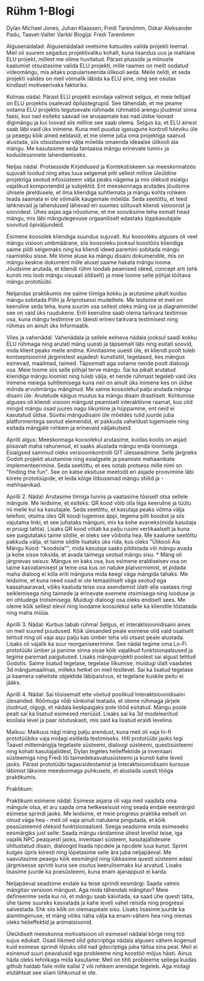 # Rühm 1-Blogi
Dylan Michael Jones, Juhan Klaassen, Fredi Tarenõmm, Oskar Aleksander Padu, Taavet-Valter Varkki
Blogija: Fredi Tarenõmm

Algusenädalad:
Algusenädalad veetsime katsudes valida projekti teemat. Meil oli suurem segadus projektivaliku kohalt, kuna lisandus uus ja mahlane ELU projekt, millest me olime huvitatud. Pärast plusside ja miinuste kaalumist otsustasime valida ELU projekti, mille raames on meilt oodatud videomängu, mis aitaks populariseerida ülikooli aeda. Meile öeldi, et seda projekti valides on meil võimalik läbida ka ELU aine, ning see osutas kindlasti motiveerivaks faktoriks. 

Kolmas nädal:
Pärast ELU projekti esindaja valimist selgus, et meie tellijad on ELU projektis osalevad õpilastegrupid. See tähendab, et me peame ootama ELU projektis tegutsevate rühmade rühmatöö arengu jõudmist sinna faasi, kus nad esiteks saavad ise arusaamale kas nad üldse loovad digimängu ja kui loovad siis milline see saab olema. Selgus ka, et ELU ainest saab läbi vaid üks inimene. Kuna meil puudus igasugune kontroll tuleviku üle ja peaegu kõik ained eeldasid, et me oleme juba oma projektiga saanud alustada, siis otsustasime välja mõelda omaenda ideaalse ülikooli aia mängu. Me kasutasime seda fantaasia mängu erinevate tunni+ ja koduülesannete lahendamiseks. 

Neljas nädal.
Protsesside Kirjeldused ja Kontekstiskeem sai meeskonnatöös sujuvalt loodud ning aitas luua selgemat pilti sellest milline üleüldine projektiga seotud infosüsteem välja peaks nägema ja mis oleksid esialgu vajalikud komponendid ja subjektid. Ent meeskonnaga arutades jõudsime ühisele järeldusele, et ilma kliendiga suhtlemata ja mängu kohta rohkem teada saamata ei ole võimalik kaugemale mõelda. Seda seetõttu, et teed lahknevad ja lahendused lähevad eri suuntes sõltuvalt kliendi visioonist ja soovidest. Ühes asjas aga nõustume, et me sooviksime teha esmalt head mängu, mis läbi mängutegevuse orgaaniliselt edastaks lõppkasutajale soovitud õpiväljundeid.

Esimene koosolek kliendiga suundus sujuvalt. Kui koosoleku alguses oli veel mängu visioon umbmäärane, siis koosoleku jooksul koostöös kliendiga saime pildi selgemaks ning ka kliendi ideed paremini sobitada mängu raamistiku sisse. Me lõime aluse ka mängu disaini dokumendile, mis on mängu keskne dokument mille alusel saame hakata mängu looma. Jõudsime arutada, et kliendi rühm toodab peamised ideed, concept arti (ehk kunsti mis loob mängu visuaali üldiselt) ja meie loome selle põhjal töötava mängu prototüübi. 

Neljandas praktikumis me saime tiimiga kokku ja arutasime pikalt kuidas mängu sobitada Põhi ja Äriprotsessi mudelitele. Me leidsime et meil on keeruline seda teha, kuna suurim osa sellest oleks mäng ise ja diagrammidel see on vaid üks ruudukene. Eriti keeruline saab olema tarkvara testimise osa, kuna mängu testimine on täiesti erinev tarkvara testimisest ning rühmas on ainult üks Informaatik.

Viies ja vahenädal.
Vahenädala ja sellele eelneva nädala jooksul saadi kokku ELU rühmaga ning arutati mäng uuesti ja täpsemalt läbi ning esitati soovid, mida klient peaks meile andma. Kinnitasime uuesti üle, et kliendi poolt tuleb kontseptsioonid järgmistest asjadest: kunstistiil, tegelased, kes mängus esinevad, maailmad, taimed. Täpsemalt aga ootame nende poolt dialoogi osa. Meie loome siis selle põhjal terve mängu. Sai ka pikalt arutatud kliendiga mängu loomist ning tuleb välja, et nende rühmast tegeleb vaid üks inimene meiega suhtlemisega kuna neil on ainult üks inimene kes on üldse mõnda arvutimängu mänginud. Me saime koosolekul palju arutada mängu disaini üle. Arutelude käigus muutus ka mängu disain drastiiselt. Kohtumise alguses oli kliendi visioon mängust peamiselt interaktiivne raamat, kus olid mingid mängu osad juures nagu liikumine ja hüppamine, ent neid ei kasutatud üldse. Süvitsi mängudisaini üle mõeldes tulid juurde juba platformeritega seotud elemendid, et pakkuda vaheldust lugemisele ning esitada mängjale rohkem ja erinevaid väljakutseid.

Aprilli algus:
Meeskonnaga koosolekul arutasime, kuidas koolis on asjad piisavalt maha rahunenud, et saaks alustada mängu enda loomisega. Esialgsed sammud oleks versioonikontrolli GIT ülesseadmine. Selle järgneks Godoti projekti alustamine ning esialgsete ja peamiste mehaanikate implementeerimine. Seda seetõttu, et ees ootab protsess mille nimi on "finding the fun". See on katse eksituse meetodil eri asjade proovimine läbi kiirete prototüüpide, et leida kõige lõbusamad mängu stiilid ja -mehhaanikad.

Aprilli 2. Nädal:
Arutasime tiimiga tunnis ja vaatasime tõsiselt otsa sellele mängule. Me leidsime, et esiteks: QR kood võib olla liiga keeruline ja tüütu nii meile kui ka kasutajale. Seda seetõttu, et kasutaja peaks võtma välja telefoni, otsima üles QR koodi lugemise äppi, tegema pilti koodist ja siis vajutama linki, et see juhataks mänguni, mis ka kohe avaneks(mida kasutaja ei pruugi tahta). Lisaks QR kood võtab ka palju ruumi vertikaalselt ja kuna see paigutataks taime sildile, ei oleks see võibolla hea. Me kaalume seetõttu pakkuda välja, et taime sildile lisataks üks rida, kus oleks "Ülikooli Aia Mängu Kood: "koodsiia"", mida kasutaja saaks pildistada või mängu avada ja kohe sisse toksida, et avada taimega seotud mängu sisu. *
Mäng oli järgnevas seisus: Mängus on kaks osa, kus esimene eraldiseisev osa on taime kasvatamisest ja teine osa kus on natuke platvormimist, et pidada maha dialoog ei kõla eriti mänguna mida keegi väga mängida tahaks. Me leidsime, et kuna need osad ei ole temaatiliselt väga seotud ega kaasahaaravad, võiks kaaluda teise osa asendamist ülalt-alla vaataes ringi seiklemisega ning taimede ja erinevate esemete otsimisega ning looduse ja eri ohtudega trotsimisega. Muidugi dialoogi osa oleks endiselt sees. Me oleme kõik sellest elevil ning loodame koosolekul selle ka kliendile tõstatada ning maha müüa.

Aprilli 3. Nädal:
Kurbus tabab rühma! Selgus, et interaktsioonidisaini aines on meil suured puudused. Kõik ülesanded peale esimese olid vaid osaliselt tehtud ning oli vaja asju palju kas ümber teha või otsast peale alustada. Lisaks oli vajalik ka suur reorganiseerimine. See nädal tegime oma Lo-Fi prototüübi ümber ja panime sinna sisse kõik vajalikud funktsionaalsused ja tegime paremad paigutused. Lisaks mänguprojekti poolest sai algust tehtud Godotis. Saime lisatud tegelase, tegelase liikumise, muidugi ülalt vaadates 3d mängumaailmas, milleks hetkel on meil testlevel. Sai ka lisatud tegelase ja kaamera vaheliste objektide läbipaistvus, et tegelane kuskile peitu ei jääks.

Aprilli 4. Nädal:
Sai tõsisemalt ette võetud poolikud Interaktsioonidisaini ülesanded. Rõõmuga võib siinkohal teatada, et oleme rühmaga järjele jõudnud, olgugi, et nädala keskpaigaks pole tööd esitatud. 
Mängu poole pealt sai ka lisatud esimesed menüüd. Lisaks sai ka 3d modeleeritud kooliaia level ja paar istutuskasti, mis said ka lisatud eraldi levelina.

Maikuu:
Maikuus nägi mäng palju arendust, kuna meil oli vaja hi-fi prototüübiks vaja midagi esitleda testimiseks. Hifi prototüübi jaoks tegi Taavet mittemängija tegelaste süsteemi, dialoogi süsteemi, questisüsteemi ning kohati kasutajaliidest, Dylan tegeles helieffektide ja inventaari süsteemiga ning Fredi lõi taimedekasvatusüsteemi ja kunsti kahe leveli jaoks. Pärast prototüübi tagasisidestamist ja Interaktsioonidisaini kursuse läbimist läksime meeskonnaga puhkusele, et alustada uuesti tööga praktikumis.

Praktikum:

Praktikumi esimene nädal:
Esimese asjana oli vaja meil vaadata oma mängule otsa, et aru saada oma hetkeseisust ning seada endale eesmärgid esimese sprindi jaoks. Me leidsime,
et meie progress praktika eelselt on olnud väga hea - meil oli vaja ainult natukene pingutada, et kõik peasüsteemid oleksid funktsionaalsed. Seega
seadsime enda esimeseks eesmärgiks just selle: Saada mängu rändamine ühest levelist teise, iga vajalik NPC peaquesti jaoks, inventaari süsteem, kasutajaliidesele ühtlustatud disain, dialoogid lisada npcdele ja npcdele luua kunst.
Sprint kulges üpris kiiresti ning lõpetasime selle ära juba neljapäeval. Me saavutasime peaegu kõik eesmärgid ning lükkasime questi süsteemi edasi järgmisesse sprinti kuna see osutus keerulisemaks kui arvatud. Lisaks lisasime juurde ka poesüsteemi, kuna enam ajanappust ei karda.

Neljapäeval seadsime endale ka teise sprindi eesmärgi: Saada valmis mängitav versioon mängust. Aga mida tähendab mängitav? Meie defineerime seda kui nii, et mängu saab käivitada, sa saad ühe questi täita, ühe taime suureks kasvatada ja kahe leveli vahel reisida ning progressi salvestada. Ehk siis kõik on olemaspeale sisu. Lisaks lisasime juurde ka alamtingimuse, et mäng võiks näha välja ka enam-vähem hea ning olemas oleks helieffektid ja animatsioonid.

Üleüldiselt meeskonna motivatsioon oli esimesel nädalal kõrge ning töö sujus edukalt. Osad liikmed olid gdscriptiga nädala alguses vähem kogenud kuid esimese sprindi lõpuks olid nad gdscriptiga juba täitsa sina peal. Meil ei esinenud suuri peavalusid ega probleeme ning koostöö mõjus hästi. Ainus häda oleks tehnikaga mida kasutame: Meil on tihti probleeme sellega kuidas github haldab faile mille kallal 2 või rohkem arendajat tegeleb. Aga midagi elutähtsat see siiani lõhkunud ei ole.


